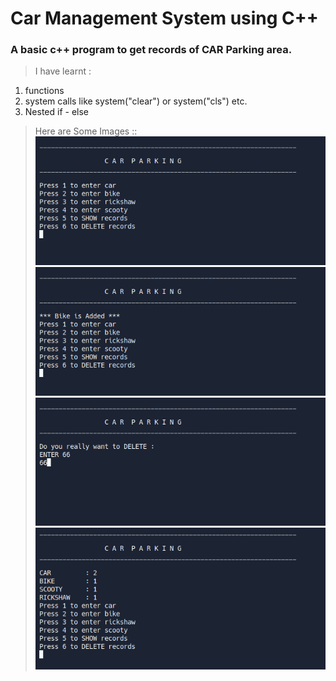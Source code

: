 # Car Management System using C++
### A basic c++ program to get records of CAR Parking area.
>I have learnt :
1. functions
2. system calls like system("clear") or system("cls") etc.
3. Nested if - else
>Here are Some Images ::
![image1](images/image1.png)
![image2](images/image2.png)
![image3](images/image3.png)
![image4](images/image4.png)